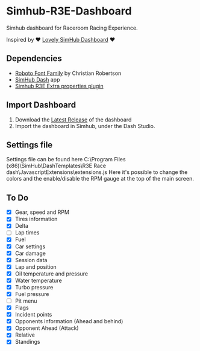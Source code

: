 # Simhub-R3E-Dashboard
Simhub dashboard for Raceroom Racing Experience.

Inspired by ❤️ [Lovely SimHub Dashboard](https://github.com/cdemetriadis/lovely-dashboard/tree/main) ❤️

## Dependencies
- [Roboto Font Family](https://fonts.google.com/specimen/Roboto) by Christian Robertson
- [SimHub Dash](https://www.simhubdash.com/) app
- [Simhub R3E Extra properties plugin](https://github.com/SCarlsen7757/Simhub-R3E-Extra-properties-plugin)

## Import Dashboard

1. Download the [Latest Release](https://github.com/SCarlsen7757/Simhub-R3E-Dashboard/releases) of the dashboard
2. Import the dashboard in Simhub, under the Dash Studio.

## Settings file
Settings file can be found here C:\Program Files (x86)\SimHub\DashTemplates\R3E Race dash\JavascriptExtensions\extensions.js
Here it's possible to change the colors and the enable/disable the RPM gauge at the top of the main screen.

## To Do

- [x] Gear, speed and RPM
- [x] Tires information
- [x] Delta
- [ ] Lap times
- [x] Fuel
- [x] Car settings
- [x] Car damage
- [x] Session data
- [x] Lap and position
- [x] Oil temperature and pressure
- [x] Water temperature
- [x] Turbo pressure
- [x] Fuel pressure
- [ ] Pit menu
- [x] Flags
- [x] Incident points
- [x] Opponents information (Ahead and behind)
- [x] Opponent Ahead (Attack)
- [x] Relative
- [x] Standings
